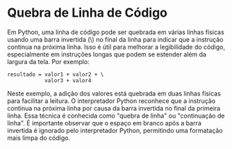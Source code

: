 # Quebra de Linha de Código

Em Python, uma linha de código pode ser quebrada em várias linhas físicas usando uma barra invertida (\\) no final da linha para indicar que a instrução continua na próxima linha. Isso é útil para melhorar a legibilidade do código, especialmente em instruções longas que podem se estender além da largura da tela. Por exemplo:

```
resultado = valor1 + valor2 + \
            valor3 + valor4
```

Neste exemplo, a adição dos valores está quebrada em duas linhas físicas para facilitar a leitura. O interpretador Python reconhece que a instrução continua na próxima linha por causa da barra invertida no final da primeira linha. Essa técnica é conhecida como "quebra de linha" ou "continuação de linha". É importante observar que o espaço em branco após a barra invertida é ignorado pelo interpretador Python, permitindo uma formatação mais limpa do código.